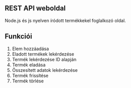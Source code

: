 ## REST API weboldal

Node.js és js nyelven íródott termékkekel foglalkozó oldal.

## Funkciói

1. Elem hozzáadása
2. Eladott termékek lekérdezése
3. Termék lekérdezése ID alapján
4. Termék eladása
5. Összesített adatok lekérdezése
6. Termék frissítése
7. Termék törlése